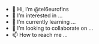 - 👋 Hi, I’m @tel6eurofins
- 👀 I’m interested in ...
- 🌱 I’m currently learning ...
- 💞️ I’m looking to collaborate on ...
- 📫 How to reach me ...

<!---
tel6eurofins/tel6eurofins is a ✨ special ✨ repository because its `README.md` (this file) appears on your GitHub profile.
You can click the Preview link to take a look at your changes.
--->
